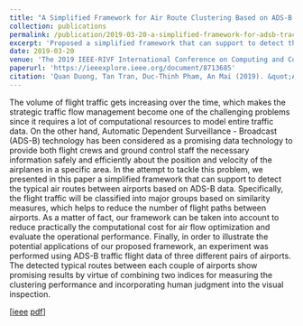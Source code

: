 ```yaml
---
title: "A Simplified Framework for Air Route Clustering Based on ADS-B Data"
collection: publications
permalink: /publication/2019-03-20-a-simplified-framework-for-adsb-traclus
excerpt: 'Proposed a simplified framework that can support to detect the typical air routes between airports based on ADS-B data'
date: 2019-03-20
venue: 'The 2019 IEEE-RIVF International Conference on Computing and Communication Technology'
paperurl: 'https://ieeexplore.ieee.org/document/8713685'
citation: 'Quan Duong, Tan Tran, Duc-Thinh Pham, An Mai (2019). &quot;A Simplified Framework for Air Route Clustering Based on ADS-B Data.&quot; <i>The 2019 IEEE-RIVF International Conference on Computing and Communication Technology</i>.'
---
```

The volume of flight traffic gets increasing over the time, which makes the strategic traffic flow management become one of the challenging problems since it requires a lot of computational resources to model entire traffic data. On the other hand, Automatic Dependent Surveillance - Broadcast (ADS-B) technology has been considered as a promising data technology to provide both flight crews and ground control staff the necessary information safely and efficiently about the position and velocity of the airplanes in a specific area. In the attempt to tackle this problem, we presented in this paper a simplified framework that can support to detect the typical air routes between airports based on ADS-B data. Specifically, the flight traffic will be classified into major groups based on similarity measures, which helps to reduce the number of flight paths between airports. As a matter of fact, our framework can be taken into account to reduce practically the computational cost for air flow optimization and evaluate the operational performance. Finally, in order to illustrate the potential applications of our proposed framework, an experiment was performed using ADS-B traffic flight data of three different pairs of airports. The detected typical routes between each couple of airports show promising results by virtue of combining two indices for measuring the clustering performance and incorporating human judgment into the visual inspection.

[[ieee](https://ieeexplore.ieee.org/document/8713685) [pdf](http://quandb.github.io/files/a_simplified_framework_quandb_preprint.pdf)]